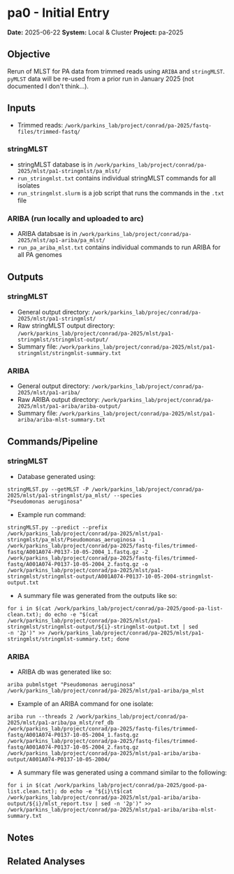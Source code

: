 # pa0 - Initial Entry

**Date:** 2025-06-22
**System:** Local & Cluster
**Project:** pa-2025

## Objective

Rerun of MLST for PA data from trimmed reads using `ARIBA` and `stringMLST`. `pyMLST` data will be re-used from 
a prior run in January 2025 (not documented I don't think...).

## Inputs

- Trimmed reads: `/work/parkins_lab/project/conrad/pa-2025/fastq-files/trimmed-fastq/`

### stringMLST

- stringMLST database is in `/work/parkins_lab/project/conrad/pa-2025/mlst/pa1-stringmlst/pa_mlst/`
- `run_stringmlst.txt` contains individual stringMLST commands for all isolates
- `run_stringmlst.slurm` is a job script that runs the commands in the `.txt` file

### ARIBA (run locally and uploaded to arc)

- ARIBA databsae is in `/work/parkins_lab/project/conrad/pa-2025/mlst/ap1-ariba/pa_mlst/`
- `run_pa_ariba_mlst.txt` contains individual commands to run ARIBA for all PA genomes

## Outputs

### stringMLST

- General output directory: `/work/parkins_lab/projec/conrad/pa-2025/mlst/pa1-stringmlst/`
- Raw stringMLST output directory: 
`/work/parkins_lab/project/conrad/pa-2025/mlst/pa1-stringmlst/stringmlst-output/`
- Summary file: `/work/parkins_lab/project/conrad/pa-2025/mlst/pa1-stringmlst/stringmlst-summary.txt`

### ARIBA

- General output directory: `/work/parkins_lab/project/conrad/pa-2025/mlst/pa1-ariba/`
- Raw ARIBA output directory: `/work/parkins_lab/project/conrad/pa-2025/mlst/pa1-ariba/ariba-output/`
- Summary file: `/work/parkins_lab/project/conrad/pa-2025/mlst/pa1-ariba/ariba-mlst-summary.txt`

## Commands/Pipeline

### stringMLST

- Database generated using:
```
stringMLST.py --getMLST -P /work/parkins_lab/project/conrad/pa-2025/mlst/pa1-stringmlst/pa_mlst/ --species 
"Pseudomonas aeruginosa"
```

- Example run command:
```
stringMLST.py --predict --prefix 
/work/parkins_lab/project/conrad/pa-2025/mlst/pa1-stringmlst/pa_mlst/Pseudomonas_aeruginosa -1 
/work/parkins_lab/project/conrad/pa-2025/fastq-files/trimmed-fastq/A001A074-P0137-10-05-2004_1.fastq.gz -2 
/work/parkins_lab/project/conrad/pa-2025/fastq-files/trimmed-fastq/A001A074-P0137-10-05-2004_2.fastq.gz -o 
/work/parkins_lab/project/conrad/pa-2025/mlst/pa1-stringmlst/stringmlst-output/A001A074-P0137-10-05-2004-stringmlst-output.txt
```

- A summary file was generated from the outputs like so:
```
for i in $(cat /work/parkins_lab/project/conrad/pa-2025/good-pa-list-clean.txt); do echo -e "$(cat 
/work/parkins_lab/project/conrad/pa-2025/mlst/pa1-stringmlst/stringmlst-output/${i}-stringmlst-output.txt | sed 
-n '2p')" >> /work/parkins_lab/project/conrad/pa-2025/mlst/pa1-stringmlst/stringmlst-summary.txt; done
```

### ARIBA

- ARIBA db was generated like so:
```
ariba pubmlstget "Pseudomonas aeruginosa" /work/parkins_lab/project/conrad/pa-2025/mlst/pa1-ariba/pa_mlst
```

- Example of an ARIBA command for one isolate:
```
ariba run --threads 2 /work/parkins_lab/project/conrad/pa-2025/mlst/pa1-ariba/pa_mlst/ref_db 
/work/parkins_lab/project/conrad/pa-2025/fastq-files/trimmed-fastq/A001A074-P0137-10-05-2004_1.fastq.gz 
/work/parkins_lab/project/conrad/pa-2025/fastq-files/trimmed-fastq/A001A074-P0137-10-05-2004_2.fastq.gz 
/work/parkins_lab/project/conrad/pa-2025/mlst/pa1-ariba/ariba-output/A001A074-P0137-10-05-2004/
```

- A summary file was generated using a command similar to the following:
```
for i in $(cat /work/parkins_lab/project/conrad/pa-2025/good-pa-list.clean.txt); do echo -e "${i}\t$(cat 
/work/parkins_lab/project/conrad/pa-2025/mlst/pa1-ariba/ariba-output/${i}/mlst_report.tsv | sed -n '2p')" >> 
/work/parkins_lab/project/conrad/pa-2025/mlst/pa1-ariba/ariba-mlst-summary.txt
```


## Notes

## Related Analyses
